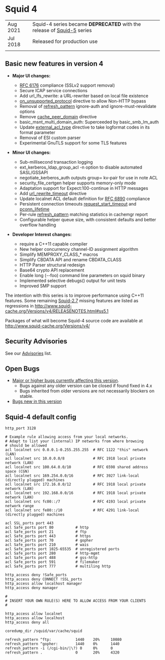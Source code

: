 # Squid 4

|    |    |
| -------- | ------ |
| Aug 2021 | Squid-4 series became **DEPRECATED** with the release of [Squid-5](/Releases/Squid-5) series |
| Jul 2018 | Released for production use |
|  |  |

##  Basic new features in version 4
  - **Major UI changes:**
      - [RFC 6176](https://tools.ietf.org/rfc/rfc6176) compliance
        (SSLv2 support removal)
      - Secure ICAP service connections
      - Add url_lfs_rewrite: a URL-rewriter based on local file
        existence
      - [on_unsupported_protocol](http://www.squid-cache.org/Doc/config/on_unsupported_protocol) directive to allow Non-HTTP bypass
      - Removal of
        [refresh_pattern](http://www.squid-cache.org/Doc/config/refresh_pattern)
        ignore-auth and ignore-must-revalidate options
      - Remove
        [cache_peer_domain](http://www.squid-cache.org/Doc/config/cache_peer_domain)
        directive
      - basic_msnt_multi_domain_auth: Superceeded by
        basic_smb_lm_auth
      - Update
        [external_acl_type](http://www.squid-cache.org/Doc/config/external_acl_type)
        directive to take logformat codes in its format parameter
      - Removal of ESI custom parser
      - Experimental GnuTLS support for some TLS features

  - **Minor UI changes:**
      - Sub-millisecond transaction logging
      - ext_kerberos_ldap_group_acl -n option to disable automated
        SASL/GSSAPI
      - negotiate_kerberos_auth outputs group= kv-pair for use in note
        ACL
      - security_file_certgen helper supports memory-only mode
      - Adaptation support for Expect:100-continue in HTTP messages
      - Add
        [url_rewrite_timeout](http://www.squid-cache.org/Doc/config/url_rewrite_timeout)
        directive
      - Update localnet ACL default definition for
        [RFC 6890](https://tools.ietf.org/rfc/rfc6890) compliance
      - Persistent connection timeouts
        [request_start_timeout](http://www.squid-cache.org/Doc/config/request_start_timeout)
        and
        [pconn_lifetime](http://www.squid-cache.org/Doc/config/pconn_lifetime)    
      - Per-rule
        [refresh_pattern](http://www.squid-cache.org/Doc/config/refresh_pattern)
        matching statistics in cachemgr report    
      - Configurable helper queue size, with consistent defaults and
        better overflow handling

  - **Developer Interest changes:**
      - require a C++11 capable compiler
      - New helper concurrency channel-ID assignment algorithm
      - Simplify MEMPROXY_CLASS_* macros
      - Simplify CBDATA API and rename CBDATA_CLASS
      - HTTP Parser structural redesign
      - Base64 crypto API replacement
      - Enable long (--foo) command line parameters on squid binary
      - Implemented selective debugs() output for unit tests
      - Improved SMP support

The intention with this series is to improve performance using C++11
features. Some remaining
[Squid-2.7](/Releases/Squid-2.7)
missing features are listed as regressions in
http://www.squid-cache.org/Versions/v4/RELEASENOTES.html#ss5.1


Packages of what will become Squid-4 source code are available at
http://www.squid-cache.org/Versions/v4/

## Security Advisories

See our [Advisories](http://www.squid-cache.org/Advisories/) list.

## Open Bugs

  - [Major or higher bugs currently affecting this
    version](http://bugs.squid-cache.org/buglist.cgi?bug_id_type=anyexact&bug_severity=blocker&bug_severity=critical&bug_severity=major&bug_status=UNCONFIRMED&bug_status=NEW&bug_status=ASSIGNED&bug_status=REOPENED&chfieldto=Now&product=Squid&query_format=advanced&columnlist=bug_severity%2Cversion%2Cop_sys%2Cshort_desc&order=version%20DESC%2Cbug_severity%2Cbug_id&o2=equals&v2=unspecified&f1=version&o1=lessthaneq&v1=4).
      - Bugs against any older version can be closed if found fixed in
        4.x
      - Bugs inherited from older versions are not necessarily blockers
        on stable.
  - [Bugs new in this
    version](http://bugs.squid-cache.org/buglist.cgi?query_format=advanced&product=Squid&version=4&bug_status=UNCONFIRMED&bug_status=NEW&bug_status=ASSIGNED&bug_status=REOPENED&bug_severity=blocker&bug_severity=critical&bug_severity=major&bug_severity=normal&bug_severity=minor&emailtype1=substring&email1=&emailtype2=substring&email2=&bugidtype=include&columnlist=bug_severity%2Cversion%2Cop_sys%2Cshort_desc&list_id=917&order=version%20DESC%2Cbug_severity%2Cbug_id)

## Squid-4 default config

    http_port 3128
    
    # Example rule allowing access from your local networks.
    # Adapt to list your (internal) IP networks from where browsing
    # should be allowed
    acl localnet src 0.0.0.1-0.255.255.255  # RFC 1122 "this" network (LAN)
    acl localnet src 10.0.0.0/8             # RFC 1918 local private network (LAN)
    acl localnet src 100.64.0.0/10          # RFC 6598 shared address space (CGN)
    acl localnet src 169.254.0.0/16         # RFC 3927 link-local (directly plugged) machines
    acl localnet src 172.16.0.0/12          # RFC 1918 local private network (LAN)
    acl localnet src 192.168.0.0/16         # RFC 1918 local private network (LAN)
    acl localnet src fc00::/7               # RFC 4193 local private network range
    acl localnet src fe80::/10              # RFC 4291 link-local (directly plugged) machines
    
    acl SSL_ports port 443
    acl Safe_ports port 80          # http
    acl Safe_ports port 21          # ftp
    acl Safe_ports port 443         # https
    acl Safe_ports port 70          # gopher
    acl Safe_ports port 210         # wais
    acl Safe_ports port 1025-65535  # unregistered ports
    acl Safe_ports port 280         # http-mgmt
    acl Safe_ports port 488         # gss-http
    acl Safe_ports port 591         # filemaker
    acl Safe_ports port 777         # multiling http
    
    http_access deny !Safe_ports
    http_access deny CONNECT !SSL_ports
    http_access allow localhost manager
    http_access deny manager
    
    #
    # INSERT YOUR OWN RULE(S) HERE TO ALLOW ACCESS FROM YOUR CLIENTS
    #
    
    http_access allow localnet
    http_access allow localhost
    http_access deny all
    
    coredump_dir /squid/var/cache/squid
    
    refresh_pattern ^ftp:           1440    20%     10080
    refresh_pattern ^gopher:        1440    0%      1440
    refresh_pattern -i (/cgi-bin/|\?) 0     0%      0
    refresh_pattern .               0       20%     4320
